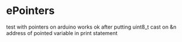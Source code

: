 # ePointers
test with pointers on arduino
works ok after putting uint8_t cast on &n address of pointed variable in print statement
